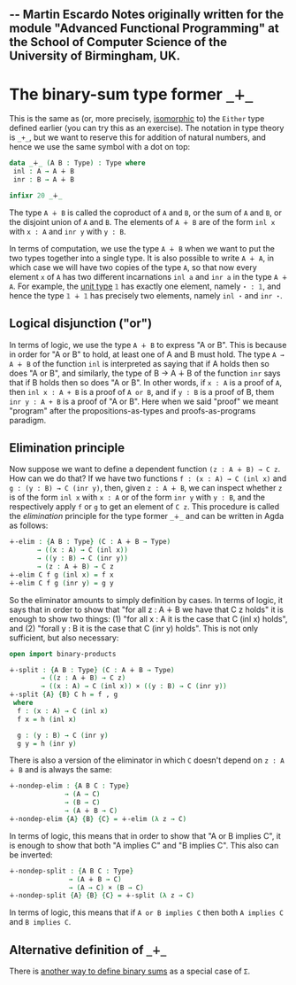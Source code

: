--
Martin Escardo
Notes originally written for the module "Advanced Functional Programming"
at the School of Computer Science of the University of Birmingham, UK.
--

<!--
```agda
{-# OPTIONS --without-K --safe #-}

module binary-sums where

open import general-notation
```
-->

# The binary-sum type former `_∔_`

This is the same as (or, more precisely, [isomorphic](isomorphisms.lagda.md) to) the `Either` type defined earlier (you can try this as an exercise). The notation in type theory is `_+_`, but we want to reserve this for addition of natural numbers, and hence we use the same symbol with a dot on top:
```agda
data _∔_ (A B : Type) : Type where
 inl : A → A ∔ B
 inr : B → A ∔ B

infixr 20 _∔_
```

The type `A ∔ B` is called the coproduct of `A` and `B`, or the sum of `A` and `B`, or the disjoint union of `A` and `B`. The elements of `A ∔ B` are of the form `inl x` with `x : A` and `inr y` with `y : B`.

In terms of computation, we use the type `A ∔ B` when we want to put the two types together into a single type. It is also possible to write `A ∔ A`, in which case we will have two copies of the type `A`, so that now every element `x` of `A` has two different incarnations `inl a` and `inr a` in the type `A ∔ A`. For example, the [unit type](unit-type.lagda.md) `𝟙` has exactly one element, namely `⋆ : 𝟙`, and hence the type `𝟙 ∔ 𝟙` has precisely two elements, namely  `inl ⋆` and `inr ⋆`.

## Logical disjunction ("or")

In terms of logic, we use the type `A ∔ B` to express "A or B". This is because in order for "A or B" to hold, at least one of A and B must hold. The type `A → A ∔ B` of the function `inl` is interpreted as saying that if A holds then so does "A or B", and similarly, the type of B → A ∔ B of the function `inr` says that if B holds then so does "A or B". In other words, if `x : A` is a proof of `A`, then `inl x : A + B` is a proof of `A or B`, and if `y : B` is a proof of B, them `inr y : A + B` is a proof of "A or B". Here when we said "proof" we meant "program" after the propositions-as-types and proofs-as-programs paradigm.

## Elimination principle

Now suppose we want to define a dependent function `(z : A ∔ B) → C z`. How can we do that? If we have two functions `f : (x : A) → C (inl x)` and `g : (y : B) → C (inr y)`, then, given `z : A ∔ B`, we can inspect whether `z` is of the form `inl x` with `x : A` or of the form `inr y` with `y : B`, and the respectively apply `f` or `g` to get an element of `C z`. This procedure is called the *elimination* principle for the type former `_∔_` and can be written in Agda as follows:

```agda
∔-elim : {A B : Type} (C : A ∔ B → Type)
       → ((x : A) → C (inl x))
       → ((y : B) → C (inr y))
       → (z : A ∔ B) → C z
∔-elim C f g (inl x) = f x
∔-elim C f g (inr y) = g y
```
So the eliminator amounts to simply definition by cases. In terms of logic, it says that in order to show that "for all z : A ∔ B we have that C z holds" it is enough to show two things: (1) "for all x : A it is the case that C (inl x) holds", and (2) "forall y : B it is the case that C (inr y) holds". This is not only sufficient, but also necessary:
```agda
open import binary-products

∔-split : {A B : Type} (C : A ∔ B → Type)
        → ((z : A ∔ B) → C z)
        → ((x : A) → C (inl x)) × ((y : B) → C (inr y))
∔-split {A} {B} C h = f , g
 where
  f : (x : A) → C (inl x)
  f x = h (inl x)

  g : (y : B) → C (inr y)
  g y = h (inr y)
```

There is also a version of the eliminator in which `C` doesn't depend on `z : A ∔ B` and is always the same:
```agda
∔-nondep-elim : {A B C : Type}
              → (A → C)
              → (B → C)
              → (A ∔ B → C)
∔-nondep-elim {A} {B} {C} = ∔-elim (λ z → C)
```
In terms of logic, this means that in order to show that "A or B implies C", it is enough to show that both "A implies C" and "B implies C". This also can be inverted:
```agda
∔-nondep-split : {A B C : Type}
               → (A ∔ B → C)
               → (A → C) × (B → C)
∔-nondep-split {A} {B} {C} = ∔-split (λ z → C)
```
In terms of logic, this means that if `A or B implies C` then both `A implies C` and `B implies C`.

## Alternative definition of `_∔_`

There is [another way to define binary sums](binary-sums-as-sums.lagda.md) as a special case of `Σ`.
